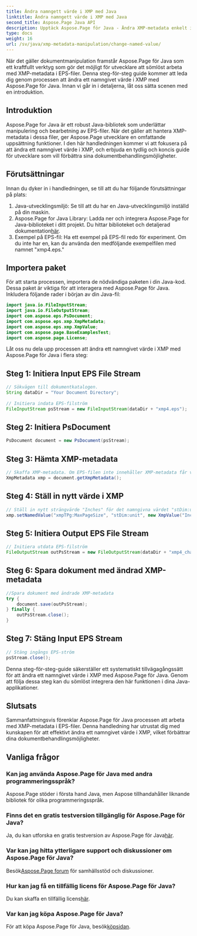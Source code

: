 ```yaml
---
title: Ändra namngett värde i XMP med Java
linktitle: Ändra namngett värde i XMP med Java
second_title: Aspose.Page Java API
description: Upptäck Aspose.Page för Java - Ändra XMP-metadata enkelt i EPS-filer med vår steg-för-steg-guide för strömlinjeformad dokumentbehandling.
type: docs
weight: 16
url: /sv/java/xmp-metadata-manipulation/change-named-value/
---
```

När det gäller dokumentmanipulation framstår Aspose.Page för Java som ett kraftfullt verktyg som gör det möjligt för utvecklare att sömlöst arbeta med XMP-metadata i EPS-filer. Denna steg-för-steg guide kommer att leda dig genom processen att ändra ett namngivet värde i XMP med Aspose.Page för Java. Innan vi går in i detaljerna, låt oss sätta scenen med en introduktion.
## Introduktion
Aspose.Page for Java är ett robust Java-bibliotek som underlättar manipulering och bearbetning av EPS-filer. När det gäller att hantera XMP-metadata i dessa filer, ger Aspose.Page utvecklare en omfattande uppsättning funktioner. I den här handledningen kommer vi att fokusera på att ändra ett namngivet värde i XMP, och erbjuda en tydlig och koncis guide för utvecklare som vill förbättra sina dokumentbehandlingsmöjligheter.
## Förutsättningar
Innan du dyker in i handledningen, se till att du har följande förutsättningar på plats:
1. Java-utvecklingsmiljö: Se till att du har en Java-utvecklingsmiljö inställd på din maskin.
2.  Aspose.Page for Java Library: Ladda ner och integrera Aspose.Page for Java-biblioteket i ditt projekt. Du hittar biblioteket och detaljerad dokumentation[här](https://reference.aspose.com/page/java/).
3. Exempel på EPS-fil: Ha ett exempel på EPS-fil redo för experiment. Om du inte har en, kan du använda den medföljande exempelfilen med namnet "xmp4.eps."
## Importera paket
För att starta processen, importera de nödvändiga paketen i din Java-kod. Dessa paket är viktiga för att interagera med Aspose.Page för Java. Inkludera följande rader i början av din Java-fil:
```java
import java.io.FileInputStream;
import java.io.FileOutputStream;
import com.aspose.eps.PsDocument;
import com.aspose.eps.xmp.XmpMetadata;
import com.aspose.eps.xmp.XmpValue;
import com.aspose.page.BaseExamplesTest;
import com.aspose.page.License;
```
Låt oss nu dela upp processen att ändra ett namngivet värde i XMP med Aspose.Page för Java i flera steg:
## Steg 1: Initiera Input EPS File Stream
```java
// Sökvägen till dokumentkatalogen.
String dataDir = "Your Document Directory";
        
// Initiera indata EPS-filström
FileInputStream psStream = new FileInputStream(dataDir + "xmp4.eps");
```
## Steg 2: Initiera PsDocument
```java
PsDocument document = new PsDocument(psStream);
```
## Steg 3: Hämta XMP-metadata
```java
// Skaffa XMP-metadata. Om EPS-filen inte innehåller XMP-metadata får vi en ny fylld med värden från PS-metadatakommentarer (%%Creator, %%CreateDate, %%Title, etc.)
XmpMetadata xmp = document.getXmpMetadata();
```
## Steg 4: Ställ in nytt värde i XMP
```java
// Ställ in nytt strängvärde "Inches" för det namngivna värdet "stDim:unit" av strukturen "xmpTPg:MaxPageSize"
xmp.setNamedValue("xmpTPg:MaxPageSize", "stDim:unit", new XmpValue("Inches"));
```
## Steg 5: Initiera Output EPS File Stream
```java
// Initiera utdata EPS-filström
FileOutputStream outPsStream = new FileOutputStream(dataDir + "xmp4_changed.eps");
```
## Steg 6: Spara dokument med ändrad XMP-metadata
```java
//Spara dokument med ändrade XMP-metadata
try {			
    document.save(outPsStream);
} finally {
    outPsStream.close();
}
```
## Steg 7: Stäng Input EPS Stream
```java
// Stäng ingångs EPS-ström
psStream.close();
```
Denna steg-för-steg-guide säkerställer ett systematiskt tillvägagångssätt för att ändra ett namngivet värde i XMP med Aspose.Page för Java. Genom att följa dessa steg kan du sömlöst integrera den här funktionen i dina Java-applikationer.
## Slutsats
Sammanfattningsvis förenklar Aspose.Page för Java processen att arbeta med XMP-metadata i EPS-filer. Denna handledning har utrustat dig med kunskapen för att effektivt ändra ett namngivet värde i XMP, vilket förbättrar dina dokumentbehandlingsmöjligheter.
## Vanliga frågor
### Kan jag använda Aspose.Page för Java med andra programmeringsspråk?
Aspose.Page stöder i första hand Java, men Aspose tillhandahåller liknande bibliotek för olika programmeringsspråk.
### Finns det en gratis testversion tillgänglig för Aspose.Page för Java?
 Ja, du kan utforska en gratis testversion av Aspose.Page för Java[här](https://releases.aspose.com/).
### Var kan jag hitta ytterligare support och diskussioner om Aspose.Page för Java?
 Besök[Aspose.Page forum](https://forum.aspose.com/c/page/39) för samhällsstöd och diskussioner.
### Hur kan jag få en tillfällig licens för Aspose.Page för Java?
 Du kan skaffa en tillfällig licens[här](https://purchase.aspose.com/temporary-license/).
### Var kan jag köpa Aspose.Page för Java?
 För att köpa Aspose.Page för Java, besök[köpsidan](https://purchase.aspose.com/buy).